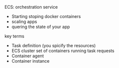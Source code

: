 ECS: orchestration service

- Starting stoping docker containers
- scaling apps
- quering the state of your app



key terms

- Task definition (you spicify the resources)
- ECS cluster set of containers running task requests
- Container agent
- Container instance